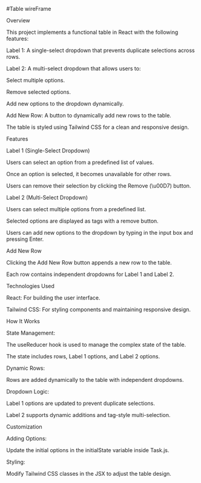 #Table wireFrame

Overview

This project implements a functional table in React with the following features:

Label 1: A single-select dropdown that prevents duplicate selections across rows.

Label 2: A multi-select dropdown that allows users to:

Select multiple options.

Remove selected options.

Add new options to the dropdown dynamically.

Add New Row: A button to dynamically add new rows to the table.

The table is styled using Tailwind CSS for a clean and responsive design.


Features

Label 1 (Single-Select Dropdown)

Users can select an option from a predefined list of values.

Once an option is selected, it becomes unavailable for other rows.

Users can remove their selection by clicking the Remove (\u00D7) button.

Label 2 (Multi-Select Dropdown)

Users can select multiple options from a predefined list.

Selected options are displayed as tags with a remove button.

Users can add new options to the dropdown by typing in the input box and pressing Enter.

Add New Row

Clicking the Add New Row button appends a new row to the table.

Each row contains independent dropdowns for Label 1 and Label 2.

Technologies Used

React: For building the user interface.

Tailwind CSS: For styling components and maintaining responsive design.

How It Works

State Management:

The useReducer hook is used to manage the complex state of the table.

The state includes rows, Label 1 options, and Label 2 options.

Dynamic Rows:

Rows are added dynamically to the table with independent dropdowns.

Dropdown Logic:

Label 1 options are updated to prevent duplicate selections.

Label 2 supports dynamic additions and tag-style multi-selection.

Customization

Adding Options:

Update the initial options in the initialState variable inside Task.js.

Styling:

Modify Tailwind CSS classes in the JSX to adjust the table design.


